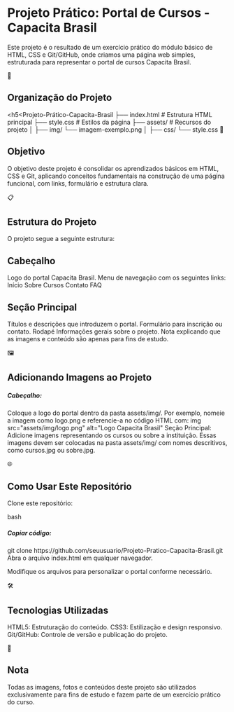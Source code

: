 <h1>Projeto Prático: Portal de Cursos - Capacita Brasil</h1>
<p> Este projeto é o resultado de um exercício prático do módulo básico de HTML, CSS e Git/GitHub, onde criamos uma página web simples, estruturada para representar o portal de cursos Capacita Brasil. </p></p>

📂 <h2>Organização do Projeto</h2>
<h5<Projeto-Prático-Capacita-Brasil</h5>
├── index.html          # Estrutura HTML principal
├── style.css           # Estilos da página
├── assets/             # Recursos do projeto
│   ├── img/ 
          └── imagem-exemplo.png
│   ├── css/ 
        └── style.css
🎯 <h2>Objetivo</h2>
O objetivo deste projeto é consolidar os aprendizados básicos em HTML, CSS e Git, aplicando conceitos fundamentais na construção de uma página funcional, com links, formulário e estrutura clara.

📋<h2> Estrutura do Projeto </h2>
O projeto segue a seguinte estrutura:

<h2>Cabeçalho </h2>
Logo do portal Capacita Brasil.
Menu de navegação com os seguintes links:
Início
Sobre
Cursos
Contato
FAQ

<h2>Seção Principal</h2>
Títulos e descrições que introduzem o portal.
Formulário para inscrição ou contato.
Rodapé
Informações gerais sobre o projeto.
Nota explicando que as imagens e conteúdo são apenas para fins de estudo.

🖼️ <h2>Adicionando Imagens ao Projeto</h2>
<h5>Cabeçalho:</h5> Coloque a logo do portal dentro da pasta assets/img/. Por exemplo, nomeie a imagem como logo.png e referencie-a no código HTML com:
img src="assets/img/logo.png" alt="Logo Capacita Brasil"
Seção Principal: Adicione imagens representando os cursos ou sobre a instituição. Essas imagens devem ser colocadas na pasta assets/img/ com nomes descritivos, como cursos.jpg ou sobre.jpg.

🌐 <h2>Como Usar Este Repositório</h2>
Clone este repositório:

bash
<h5>Copiar código:</h5>
git clone https://github.com/seuusuario/Projeto-Pratico-Capacita-Brasil.git
Abra o arquivo index.html em qualquer navegador.

Modifique os arquivos para personalizar o portal conforme necessário.

🛠️<h2> Tecnologias Utilizadas</h2>
HTML5: Estruturação do conteúdo.
CSS3: Estilização e design responsivo.
Git/GitHub: Controle de versão e publicação do projeto.

📝 <h2>Nota</h2>
Todas as imagens, fotos e conteúdos deste projeto são utilizados exclusivamente para fins de estudo e fazem parte de um exercício prático do curso.

